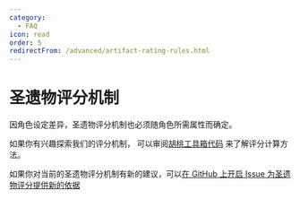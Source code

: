 ```yaml
---
category:
  - FAQ
icon: read
order: 5
redirectFrom: /advanced/artifact-rating-rules.html
---
```


# 圣遗物评分机制

因角色设定差异，圣遗物评分机制也必须随角色所需属性而确定。

如果你有兴趣探索我们的评分机制， 可以审阅[胡桃工具箱代码](https://github.com/DGP-Studio/Snap.Hutao/tree/main/src/Snap.Hutao/Snap.Hutao/Service/AvatarInfo/Factory) 来了解评分计算方法。

如果你对当前的圣遗物评分机制有新的建议，可以[在 GitHub 上开启 Issue 为圣遗物评分提供新的依据](https://github.com/DGP-Studio/Snap.Hutao/issues/new/choose)
